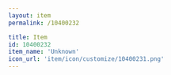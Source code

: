 ```yaml
---
layout: item
permalink: /10400232

title: Item
id: 10400232
item_name: 'Unknown'
icon_url: 'item/icon/customize/10400231.png'
---
```

